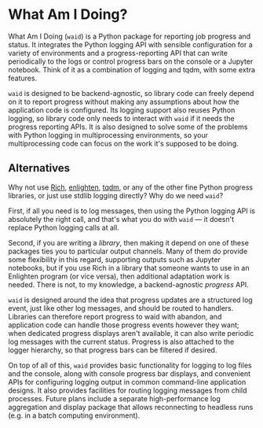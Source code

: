 # What Am I Doing?

What Am I Doing (`waid`) is a Python package for reporting job progress and
status. It integrates the Python logging API with sensible configuration for a
variety of environments and a progress-reporting API that can write periodically
to the logs or control progress bars on the console or a Jupyter notebook. Think
of it as a combination of logging and tqdm, with some extra features.

`waid` is designed to be backend-agnostic, so library code can freely depend on
it to report progress without making any assumptions about how the application
code is configured.  Its logging support also reuses Python logging, so library
code only needs to interact with `waid` if it needs the progress reporting APIs.
It is also designed to solve some of the problems with Python logging in
multiprocessing environments, so your multiprocessing code can focus on the work
it's supposed to be doing.

## Alternatives

[Rich]: https://pypi.org/project/rich/
[enlighten]: https://pypi.org/project/enlighten/
[tqdm]: https://pypi.org/project/tqdm/

Why not use [Rich][], [enlighten][], [tqdm][], or any of the other fine Python
progress libraries, or just use stdlib logging directly?  Why do we need `waid`?

First, if all you need is to log messages, then using the Python logging API is
absolutely the right call, and that's what you do with `waid` — it doesn't replace
Python logging calls at all.

Second, if you are writing a *library*, then making it depend on one of these
packages ties you to particular output channels.  Many of them do provide some
flexibility in this regard, supporting outputs such as Jupyter notebooks, but
if you use Rich in a library that someone wants to use in an Enlighten program
(or vice versa), then additional adaptation work is needed.  There is not, to
my knowledge, a backend-agnostic *progress* API.

`waid` is designed around the idea that progress updates are a structured log
event, just like other log messages, and should be routed to handlers. Libraries
can therefore report progress to waid with abandon, and application code can
handle those progress events however they want; when dedicated progress displays
aren't available, it can also write periodic log messages with the current
status.  Progress is also attached to the logger hierarchy, so that progress
bars can be filtered if desired.

On top of all of this, `waid` provides basic functionality for logging to log
files and the console, along with console progress bar displays, and convenient
APIs for configuring logging output in common command-line application designs.
It also provides facilities for routing logging messages from child processes.
Future plans include a separate high-performance log aggregation and display
package that allows reconnecting to headless runs (e.g. in a batch computing
environment).
